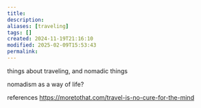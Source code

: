 ```yaml
---
title: 
description: 
aliases: [traveling]
tags: []
created: 2024-11-19T21:16:10
modified: 2025-02-09T15:53:43
permalink:
---
```


things about traveling, and nomadic things



nomadism as a way of life?

references
https://moretothat.com/travel-is-no-cure-for-the-mind
